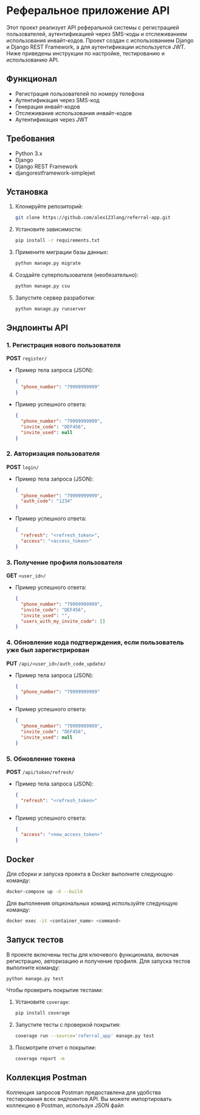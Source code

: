 
# Реферальное приложение API

Этот проект реализует API реферальной системы с регистрацией пользователей, аутентификацией через SMS-коды и отслеживанием использования инвайт-кодов. Проект создан с использованием Django и Django REST Framework, а для аутентификации используется JWT. Ниже приведены инструкции по настройке, тестированию и использованию API.

## Функционал
- Регистрация пользователей по номеру телефона
- Аутентификация через SMS-код
- Генерация инвайт-кодов
- Отслеживание использования инвайт-кодов
- Аутентификация через JWT

## Требования

- Python 3.x
- Django
- Django REST Framework
- djangorestframework-simplejwt

## Установка

1. Клонируйте репозиторий:
    ```bash
    git clone https://github.com/alex123lang/referral-app.git
    ```
    
2. Установите зависимости:
    ```bash
    pip install -r requirements.txt
    ```

3. Примените миграции базы данных:
    ```bash
    python manage.py migrate
    ```

4. Создайте суперпользователя (необязательно):
    ```bash
    python manage.py csu
    ```

5. Запустите сервер разработки:
    ```bash
    python manage.py runserver
    ```

## Эндпоинты API

### 1. Регистрация нового пользователя

**POST** `register/`

- Пример тела запроса (JSON):
    ```json
    {
      "phone_number": "79999999999"
    }
    ```

- Пример успешного ответа:
    ```json
    {
      "phone_number": "79999999999",
      "invite_code": "DEF456",
      "invite_used": null
    }
    ```

### 2. Авторизация пользователя

**POST** `login/`

- Пример тела запроса (JSON):
    ```json
    {
      "phone_number": "79999999999",
      "auth_code": "1234"
    }
    ```

- Пример успешного ответа:
    ```json
    {
      "refresh": "<refresh_token>",
      "access": "<access_token>"
    }
    ```

### 3. Получение профиля пользователя

**GET** `<user_id>/`

- Пример успешного ответа:
    ```json
    {
      "phone_number": "79999999999",
      "invite_code": "DEF456",
      "invite_used": "",
      "users_with_my_invite_code": []
    }
    ```

### 4. Обновление кода подтверждения, если пользователь уже был зарегистрирован

**PUT** `/api/<user_id>/auth_code_update/`

- Пример тела запроса (JSON):
    ```json
    {
      "phone_number": "79999999999"
    }
    ```

- Пример успешного ответа:
    ```json
    {
      "phone_number": "79999999999",
      "invite_code": "DEF456",
      "invite_used": null
    }
    ```

### 5. Обновление токена

**POST** `/api/token/refresh/`

- Пример тела запроса (JSON):
    ```json
    {
      "refresh": "<refresh_token>"
    }
    ```

- Пример успешного ответа:
    ```json
    {
      "access": "<new_access_token>"
    }
    ```
## Docker
Для сборки и запуска проекта в Docker выполните следующую команду:

```bash
docker-compose up -d --build    
```

Для выполнения опциональных команд используйте следующую команду:

```bash
docker exec -it <container_name> <command>
```

## Запуск тестов

В проекте включены тесты для ключевого функционала, включая регистрацию, авторизацию и получение профиля. Для запуска тестов выполните команду:

```bash
python manage.py test
```

Чтобы проверить покрытие тестами:

1. Установите `coverage`:
    ```bash
    pip install coverage
    ```

2. Запустите тесты с проверкой покрытия:
    ```bash
    coverage run --source='referral_app' manage.py test
    ```

3. Посмотрите отчет о покрытии:
    ```bash
    coverage report -m
    ```

## Коллекция Postman

Коллекция запросов Postman предоставлена для удобства тестирования всех эндпоинтов API. Вы можете импортировать коллекцию в Postman, используя JSON файл
